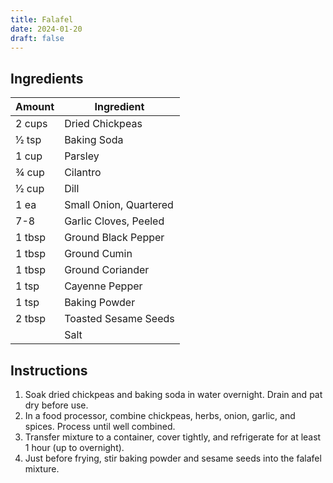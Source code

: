 ```yaml
---
title: Falafel
date: 2024-01-20
draft: false
---
```


## Ingredients

| Amount  | Ingredient             |
|---------|------------------------|
| 2 cups  | Dried Chickpeas        |
| 1⁄2 tsp | Baking Soda            |
| 1 cup   | Parsley                |
| 3⁄4 cup | Cilantro               |
| 1⁄2 cup | Dill                   |
| 1 ea    | Small Onion, Quartered |
| 7-8     | Garlic Cloves, Peeled  |
| 1 tbsp  | Ground Black Pepper    |
| 1 tbsp  | Ground Cumin           |
| 1 tbsp  | Ground Coriander       |
| 1 tsp   | Cayenne Pepper         |
| 1 tsp   | Baking Powder          |
| 2 tbsp  | Toasted Sesame Seeds   |
|         | Salt                   |

## Instructions

1. Soak dried chickpeas and baking soda in water overnight. Drain and pat dry before use.
2. In a food processor, combine chickpeas, herbs, onion, garlic, and spices. Process until well combined.
3. Transfer mixture to a container, cover tightly, and refrigerate for at least 1 hour (up to overnight).
4. Just before frying, stir baking powder and sesame seeds into the falafel mixture.
